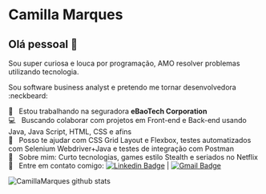 # Camilla Marques

## Olá pessoal 👋
Sou super curiosa e louca por programação, AMO resolver problemas utilizando tecnologia.

Sou software business analyst e pretendo me tornar desenvolvedora :neckbeard:

🏢  &nbsp; Estou trabalhando na seguradora **eBaoTech Corporation**
 <br/> :computer: &nbsp; Buscando colaborar com projetos em Front-end e Back-end usando Java, Java Script, HTML, CSS e afins
 <br/> 🎯 &nbsp; Posso te ajudar com CSS Grid Layout e Flexbox, testes automatizados com Selenium Webdriver+Java e testes de integração com Postman
 <br/> 💬  &nbsp; Sobre mim: Curto tecnologias, games estilo Stealth e seriados no Netflix
 <br/> :email: &nbsp; Entre em contato comigo: [![Linkedin Badge](https://img.shields.io/badge/-CamillaMarques-blue?style=flat-square&logo=Linkedin&logoColor=white&link=https://www.linkedin.com/in/camillacmarques/)](https://www.linkedin.com/in/camillacmarques/) 
| 
[![Gmail Badge](https://img.shields.io/badge/-camilla.93marques@gmail.com-c14438?style=flat-square&logo=Gmail&logoColor=white&link=mailto:camilla.93marques@gmail.com)](mailto:camilla.93marques@gmail.com)

![CamillaMarques github stats](https://github-readme-stats.vercel.app/api?username=Camilla-Marques&show_icons=true&theme=tokyonight)
